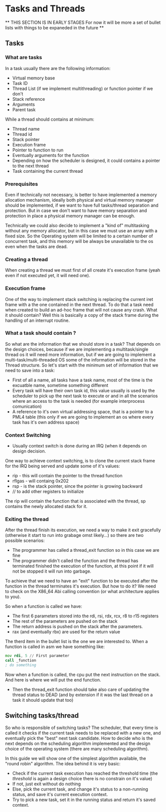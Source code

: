 # Tasks and Threads

** THIS SECTION IS IN EARLY STAGES For now it will be more a set of bullet lists with things to be expaneded in the future ** 
## Tasks

### What are tasks

In a task usually there are the following information: 

* Virtual memory base
* Task ID
* Thread List (if we implement multithreading) or function pointer if we don't
* Stack reference
* Arguments 
* Parent task

While a thread should contains at minimum:

* Thread name
* Thread id
* Stack pointer
* Execution frame
* Pointer to function to run
* Eventually arguments for the function
* Depending on how the scheduler is designed, it could contains a pointer to the next thread
* Task containing the current thread

### Prerequisites 

Even if technically not necessary, is better to have implemented a memory allocation mechanism, ideally both physical and virtual memory manager should be implemented, if we want to have full tasks/thread separation and protection. But in case we don't want to have memory separation and protection in place a physical memory manager can be enough.

Technically we could also decide to implement a "kind of" multitasking without any memory allocator, but in this case we must use an array with a fixed size. So the Operating system will be limited to a certain number of concurrent task, and this memory will be always be unavailable to the os even when the tasks are dead.

### Creating a thread

When creating a thread we must first of all create it's execution frame (yeah even if not executed yet, it will need one).

### Execution frame

One of the way to implement stack switching is replacing the current iret frame with a the one contained in the next thread. To do that a task need when created to build an ad-hoc frame that will not cause any crash. What it should contain? Well this is basically a copy of the stack frame during the handling of an interrupt routine. 

### What a task should contain ?

So what are the information that we should store in a task? That depends on the design choices, because if we are implementing a multitask/single thread os it will need more information, but if we are going to implement a multi-task/multi-threaded OS some of the information will be stored in the Thread structure. So let's start with the minimum set of information that we need to save into a task: 

* First of all a name, all tasks have a task name, most of the time is the excuatble name, sometime something different
* Every task will have their own task id, this value usually is used by the scheduler to pick up the next task to execute or and in all the scenarios where an access to the task is needed (for example interprocess comunication)
* A reference to it's own virtual addressing space, that is a pointer to a PML4 table (this only if we are going to implement an os where every task has it's own address space)

### Context Switching

* Usually context switch is done during an IRQ (when it depends on design decision. 

One way to achieve context switching, is to clone the current stack frame for the IRQ being served and update some of it's values:

* rip - this will contain the pointer to the thread function
* rflgas - will containg 0x202
* rsp - is the stack pointer, since the pointer is growing backward 
* // to add other registers to initialize

The rip will contain the function that is associated with the thread, sp contains the newly allocated stack for it. 

### Exiting the thread

After the thread finish its execution, we need a way to make it exit gracefully (otherwise it start to run into grabage omst likely...) so there are two possible scenarios:

* The programmer has called a thread_exit function so in this case we are fine
* The programmer didn't called the function and the thread has terminated finished the execution of the function, at this point if it will not be stopped it will run into garbage. 

To achieve that we need to have an "exit" function to be executed after the function in the thread terminates it's execution. But how to do it? We need to check on the X86_64 Abi calling convention (or what architecture applies to you). 

So when a function is called we have: 

* The first 6 parameters stored into the rdi, rsi, rdx, rcx, r8 to r15 registers
* The rest of the parameters are pushed on the stack
* The return address is pushed on the stack after the parameters.
* rax (and eventually rbx) are used for the return value

The therd item in the bullet list is the one we are interested to. When a function is called in asm we have something like: 

```asm 
mov rdi, 5 // First parameter
call _function
; do something
```

Now when a function is  called, the cpu put the next instruction on the stack. And here is where we will put the end function.

* Then the thread_exit function should take also care of updating the thread status to DEAD (and by extension if it was the last thread on a task it should update that too)
 
## Switching tasks/thread

So who is responsible of switching tasks? The scheduler, that every time is called it checks if the current task needs to be replaced with a new one, and eventually pick the "best" next task candidate. How to decide who is the next depends on the scheduling algorithm implemented and the design choice of the operating system (there are many scheduling algorithm). 

In this guide we will show one of the simplest algorithm available, the "round robin" algorithm. The idea behind it is very basic:

* Check if the current task execution has reached the threshold time (the _threshold_ is again a design choice there is no constrain on it's value)
* If not, just exit without do nothing
* Else, pick the current task, and change it's status to a non-running status, and save it's current execution context.
* Try to pick a new task, set it in the running status and return it's saved context. 

